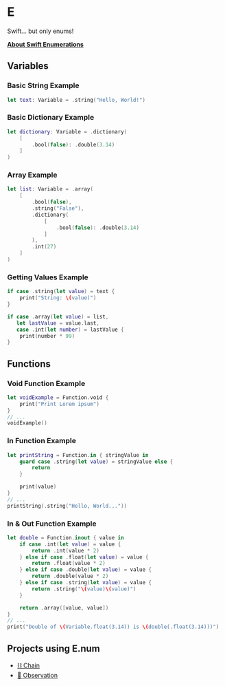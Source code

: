 # E

Swift... but only enums!

**[About Swift Enumerations](https://docs.swift.org/swift-book/LanguageGuide/Enumerations.html)**

## Variables

### Basic String Example

```swift
let text: Variable = .string("Hello, World!")
```

### Basic Dictionary Example

```swift
let dictionary: Variable = .dictionary(
	[
		.bool(false): .double(3.14)
	]
)
```

### Array Example

```swift
let list: Variable = .array(
	[
		.bool(false),
		.string("False"),
		.dictionary(
			[
				.bool(false): .double(3.14)
			]
		),
		.int(27)
	]
)
```

### Getting Values Example

```swift
if case .string(let value) = text {
	print("String: \(value)")
}

if case .array(let value) = list,
   let lastValue = value.last,
   case .int(let number) = lastValue {
	print(number * 99)
}
```

## Functions

### Void Function Example

```swift
let voidExample = Function.void {
	print("Print Lorem ipsum")
}
// ...
voidExample()
```

### In Function Example

```swift
let printString = Function.in { stringValue in
	guard case .string(let value) = stringValue else {
		return
	}

	print(value)
}
// ...
printString(.string("Hello, World..."))
```

### In & Out Function Example

```swift
let double = Function.inout { value in
	if case .int(let value) = value {
		return .int(value * 2)
	} else if case .float(let value) = value {
		return .float(value * 2)
	} else if case .double(let value) = value {
		return .double(value * 2)
	} else if case .string(let value) = value {
		return .string("\(value)\(value)")
	}

	return .array([value, value])
}
// ...
print("Double of \(Variable.float(3.14)) is \(double(.float(3.14)))")
```

## Projects using E.num
- [⛓ Chain](https://github.com/0xLeif/Chain)
- [🔭 Observation](https://github.com/0xLeif/Observation)
